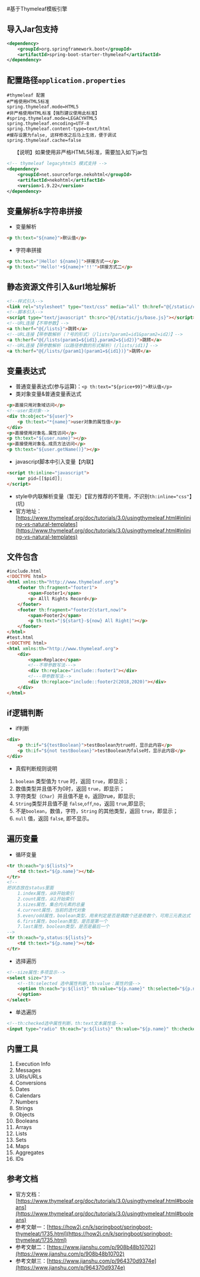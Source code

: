 #基于Thymeleaf模板引擎

## 导入Jar包支持
```xml
<dependency>
    <groupId>org.springframework.boot</groupId>
    <artifactId>spring-boot-starter-thymeleaf</artifactId>
</dependency>
```
## 配置路径`application.properties`
```properties
#thymeleaf 配置
#严格使用HTML5标准
spring.thymeleaf.mode=HTML5
#非严格使用HTML标准【强烈建议使用此标准】
#spring.thymeleaf.mode=LEGACYHTML5
spring.thymeleaf.encoding=UTF-8
spring.thymeleaf.content-type=text/html
#缓存设置为false, 这样修改之后马上生效，便于调试
spring.thymeleaf.cache=false
```
<p style="text-indent:20px;">【说明】如果使用非严格HTML5标准，需要加入如下jar包</p>

```xml
<!-- thymeleaf legacyhtml5 模式支持 -->
<dependency>
    <groupId>net.sourceforge.nekohtml</groupId>
    <artifactId>nekohtml</artifactId>
    <version>1.9.22</version>
</dependency>
```
## 变量解析&字符串拼接
- 变量解析
```html
<p th:text="${name}">默认值</p>
```
- 字符串拼接
```html
<p th:text="|Hello! ${name}|">拼接方式一</p>
<p th:text="'Hello!'+${name}+'!!'">拼接方式二</p>
```
## 静态资源文件引入&url地址解析
```html
<!--样式引入-->
<link rel="stylesheet" type="text/css" media="all" th:href="@{/static/css/style.css}" />
<!--脚本引入-->
<script type="text/javascript" th:src="@{/static/js/base.js}"></script> 
<!--URL连接【不带参数】-->
<a th:herf="@{/lists}">跳转</a>
<!--URL连接【带参数解析（？号的形式）（/lists?param1=id1&param2=id2）】-->
<a th:herf="@{/lists(param1=${id1},param2=${id2)}">跳转</a>
<!--URL连接【带参数解析（以路径参数的形式解析）(/lists/id1)】-->
<a th:herf="@{/lists/{param1}(param1=${id1})}">跳转</a>
```
## 变量表达式
- 普通变量表达式(参与运算)：`<p th:text="${price+99}">默认值</p>`
- 类对象变量&普通变量表达式
```html
<p>直接只用对象域访问</p>
<!--user类对象-->
<div th:object="${user}">
    <p th:text="*{name}">user对象的属性值</p>
</div>
<p>直接使用对象名.属性访问</p>
<p th:text="${user.name}"></p>
<p>直接使用对象名.成员方法访问</p>
<p th:text="${user.getName()}"></p>
```
- javascript脚本中引入变量【内联】
```html
<script th:inline="javascript">
    var pid=[[$pid]];
</script>
```
- style中内联解析变量（暂无）【官方推荐的不管用，不识别`th:inline="css"`】(坑)
- 官方地址：[https://www.thymeleaf.org/doc/tutorials/3.0/usingthymeleaf.html#inlining-vs-natural-templates](https://www.thymeleaf.org/doc/tutorials/3.0/usingthymeleaf.html#inlining-vs-natural-templates)
## 文件包含
```html
#include.html
<!DOCTYPE html>
<html xmlns:th="http://www.thymeleaf.org">
    <footer th:fragment="footer1">
        <span>Footer1</span>
        <p> Alll Rights Record</p>
    </footer>
    <footer th:fragment="footer2(start,now)">
        <span>Footer2</span>
        <p th:text="|${start}-${now} All Right|"></p>
    </footer>
</html>
#test.html
<!DOCTYPE html>
<html xmlns:th="http://www.thymeleaf.org">
    <div>
        <span>Replace</span>
        <!--不带参数写法--->
        <div th:replace="include::footer1"></div>
        <!---带参数写法-->
        <div th:replace="include::footer2(2018,2020)"></div>
    </div>
</html>
```
## if逻辑判断
- if判断
```html
<div>
    <p th:if="${testBoolean}">testBoolean为true时，显示此内容</p>
    <p th:if="${not testBoolean}">testBoolean为false时，显示此内容</p>
</div>
```
+ 真假判断规则说明
1. `boolean` 类型值为 `true` 时，返回 `true`，即显示；
2. 数值类型并且值不为0时，返回 `true`，即显示；
3. 字符类型（`Char`）并且值不是 `0`，返回true，即显示;
4. `String`类型并且值不是 `false`,`off`,`no`，返回 `true`,即显示;
5. 不是`boolean`，数值，字符，`String` 的其他类型，返回 `true`，即显示；
6. `null` 值，返回 `false`, 即不显示。

## 遍历变量
- 循环变量
```html
<tr th:each="p:${lists}">
    <td th:text="${p.name}"></td>
</tr>
<!--
把状态放在status里面
    1.index属性，从0开始索引
    2.count属性，从1开始索引
    3.sizes属性，集合内元素的总量
    4.current属性，当前的迭代对象
    5.even/odd属性，boolean类型，用来判定是否是偶数个还是奇数个，可用三元表达式
    6.first属性，boolean类型，是否是第一个
    7.last属性，boolean类型，是否是最后一个
-->
<tr th:each="p,status:${lists}">
    <td th:text="${p.name}"></td>
</tr>
```
- 选择遍历
```html
<!--size属性:多项显示-->
<select size="3">
    <!--th:selected 选中属性判断,th:value：属性的值-->
    <option th:each="p:${list}" th:value="${p.name}" th:selected="${p.name==currentValue}">
    </option>
</select>
```
- 单选遍历
```html
<!--th:checked选中属性判断，th:text文本属性值-->
<input type="radio" th:each="p:${lists}" th:value="${p.name}" th:checked="true" th:text="${p.name}" />
```
## 内置工具
1. Execution Info
2. Messages
3. URIs/URLs
4. Conversions
5. Dates
6. Calendars
7. Numbers
8. Strings
9. Objects
10. Booleans
11. Arrays
12. Lists
13. Sets
14. Maps
15. Aggregates
16. IDs

## 参考文档
- 官方文档：[https://www.thymeleaf.org/doc/tutorials/3.0/usingthymeleaf.html#booleans](https://www.thymeleaf.org/doc/tutorials/3.0/usingthymeleaf.html#booleans)
- 参考文献一：[https://how2j.cn/k/springboot/springboot-thymeleat/1735.html](https://how2j.cn/k/springboot/springboot-thymeleat/1735.html)
- 参考文献二：[https://www.jianshu.com/p/908b48b10702](https://www.jianshu.com/p/908b48b10702)
- 参考文献三：[https://www.jianshu.com/p/964370d9374e](https://www.jianshu.com/p/964370d9374e)
